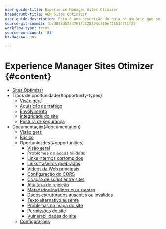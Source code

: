 ```yaml
---
user-guide-title: Experience Manager Sites Otimizer
breadcrumb-title: AEM Sites Optimizer
user-guide-description: Esta é uma descrição do guia do usuário que será exibida na landing page.
source-git-commit: fbcd038d52f4761fc328404c410ef25534071f22
workflow-type: tm+mt
source-wordcount: '81'
ht-degree: 39%

---
```



# Experience Manager Sites Otimizer {#content}

+ [Sites Optimizer](/help/home.md)
+ Tipos de oportunidade{#opportunity-types}
   + [Visão geral](/help/opportunity-types/overview.md)
   + [Aquisição de tráfego](/help/opportunity-types/traffic-acquisition.md)
   + [Envolvimento](/help/opportunity-types/engagement.md)
   + [Integridade do site](/help/opportunity-types/site-health.md)
   + [Postura de segurança](/help/opportunity-types/security-posture.md)
+ Documentação{#documentation}
   + [Visão geral](/help/documentation/overview.md)
   + [Básico](/help/documentation/basics.md)
   + Oportunidades{#opportunities}
      + [Visão geral](/help/documentation/opportunities/overview.md)
      + [Problemas de acessibilidade](/help/documentation/opportunities/accessibility-issues.md)
      + [Links internos corrompidos](/help/documentation/opportunities/broken-internal-links.md)
      + [Links traseiros quebrados](/help/documentation/opportunities/broken-backlinks.md)
      + [Vídeos da Web principais](/help/documentation/opportunities/core-web-vitals.md)
      + [Configuração do CORS](/help/documentation/opportunities/cors-configuration.md)
      + [Criação de script entre sites](/help/documentation/opportunities/cross-site-scripting.md)
      + [Alta taxa de rejeição](/help/documentation/opportunities/high-bounce-rate.md)
      + [Metadados inválidos ou ausentes](/help/documentation/opportunities/invalid-or-missing-metadata.md)
      + [Dados estruturados ausentes ou inválidos](/help/documentation/opportunities/missing-invalid-structured-data.md)
      + [Texto alternativo ausente](/help/documentation/opportunities/missing-alt-text.md)
      + [Problemas no mapa do site](/help/documentation/opportunities/sitemap-issues.md)
      + [Permissões do site](/help/documentation/opportunities/website-permissions.md)
      + [Vulnerabilidades do site](/help/documentation/opportunities/website-vulnerabilities.md)
   + [Configurações](/help/documentation/settings.md)
